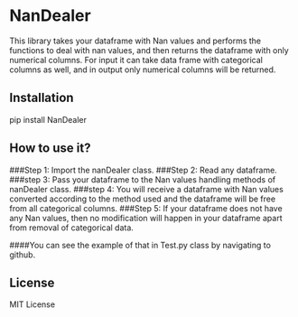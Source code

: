 # NanDealer 
This library takes your dataframe with Nan values and performs the functions to deal with nan values, and then returns the dataframe with only numerical columns. For input it can take data frame with categorical columns as well, and in output only numerical columns will be returned.

## Installation
pip install NanDealer

## How to use it?
###Step 1: Import the nanDealer class.
###Step 2: Read any dataframe.
###step 3: Pass your dataframe to the Nan values handling methods of nanDealer class.
###step 4: You will receive a dataframe with Nan values converted according to the method used and the dataframe will be free from all categorical columns.
###Step 5: If your dataframe does not have any Nan values, then no modification will happen in your dataframe apart from removal of categorical data.

####You can see the example of that in Test.py class by navigating to github.

## License
MIT License

